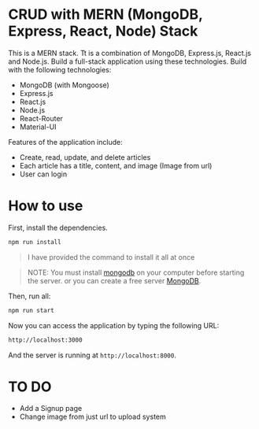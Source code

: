 # CRUD with MERN (MongoDB, Express, React, Node) Stack

This is a MERN stack. Tt is a combination of MongoDB, Express.js, React.js and Node.js. Build a full-stack application using these technologies. Build with the following technologies:

  * MongoDB (with Mongoose)
  * Express.js
  * React.js
  * Node.js
  * React-Router
  * Material-UI

Features of the application include:
- Create, read, update, and delete articles
- Each article has a title, content, and image (Image from url)
- User can login

# How to use
First, install the dependencies.

```bash
npm run install
```
> I have provided the command to install it all at once

> NOTE: You must install [mongodb](https://www.mongodb.com/try/download/community 'MongoDB Download') on your computer before starting the server. or you can create a free server [MongoDB](https://www.mongodb.com/cloud/atlas/register1 'Create MongoDB Account').

Then, run all:
  
```bash
npm run start
```

Now you can access the application by typing the following URL:
```bash
http://localhost:3000
```
And the server is running at <code>http://localhost:8000</code>.

# TO DO

- Add a Signup page
- Change image from just url to upload system
